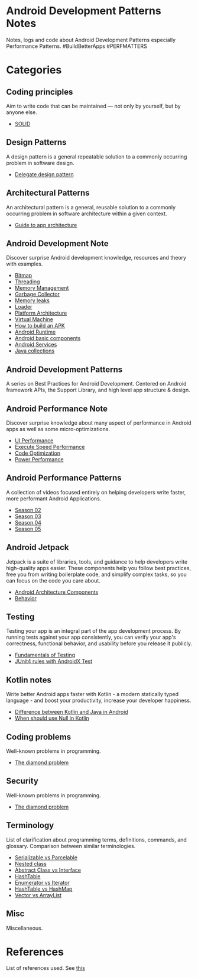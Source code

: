 # Android Development Patterns Notes

Notes, logs and code about Android Development Patterns especially Performance Patterns. #BuildBetterApps #PERFMATTERS


# Categories

## Coding principles

Aim to write code that can be maintained — not only by yourself, but by anyone else.

* [SOLID](cates/coding_principle/coding_principle.md#solid)


## Design Patterns

A design pattern is a general repeatable solution to a commonly occurring problem in software design.

* [Delegate design pattern](cates/design_patterns/design_patterns.md#delegate-design-pattern)


## Architectural Patterns

An architectural pattern is a general, reusable solution to a commonly occurring problem in software architecture within a given context.

* [Guide to app architecture](cates/architectural_patterns/architectural_patterns.md#guide-to-app-architecture)


## Android Development Note

Discover surprise Android development knowledge, resources and theory with examples.

* [Bitmap](cates/development_note/note.md#bitmap)
* [Threading](cates/development_note/note.md#threading)
* [Memory Management](cates/development_note/note.md#memory-management)
* [Garbage Collector](cates/development_note/note.md#garbage-collector)
* [Memory leaks](cates/development_note/note.md#memory-leaks)
* [Loader](cates/development_note/note.md#loader)
* [Platform Architecture](cates/development_note/note.md#platform-architecture)
* [Virtual Machine](cates/development_note/note.md#virtual-machine)
* [How to build an APK](cates/development_note/note.md#how-to-build-an-apk)
* [Android Runtime](cates/development_note/note.md#android-runtime)
* [Android basic components](cates/development_note/note.md#android-basic-components)
* [Android Services](cates/development_note/note.md#android-services)
* [Java collections](cates/development_note/note.md#java-collections)


## Android Development Patterns

A series on Best Practices for Android Development. Centered on Android framework APIs, the Support Library, and high level app structure & design. 


## Android Performance Note

Discover surprise knowledge about many aspect of performance in Android apps as well as some micro-optimizations.

* [UI Performance](cates/performance_note/performance_note.md#ui-performance)
* [Execute Speed Performance](cates/performance_note/performance_note.md#execute-speed-performance)
* [Code Optimization](cates/performance_note/performance_note.md#code-optimization)
* [Power Performance](cates/performance_note/performance_note.md#power-performance)


## Android Performance Patterns

A collection of videos focused entirely on helping developers write faster, more performant Android Applications.

* [Season 02](cates/performance_patterns/performance_patterns.md#season-02)
* [Season 03](cates/performance_patterns/performance_patterns.md#season-03)
* [Season 04](cates/performance_patterns/performance_patterns.md#season-04)
* [Season 05](cates/performance_patterns/performance_patterns.md#season-05)


## Android Jetpack

Jetpack is a suite of libraries, tools, and guidance to help developers write high-quality apps easier. These components help you follow best practices, free you from writing boilerplate code, and simplify complex tasks, so you can focus on the code you care about.

* [Android Architecture Components](cates/jetpack/android_jetpack.md#android-architecture-components)
* [Behavior](cates/jetpack/android_jetpack.md#behavior)


## Testing

Testing your app is an integral part of the app development process. By running tests against your app consistently, you can verify your app's correctness, functional behavior, and usability before you release it publicly.

* [Fundamentals of Testing](cates/testing/testing.md#fundamentals-of-testing)
* [JUnit4 rules with AndroidX Test](cates/testing/testing.md#junit4-rules-with-androidx-test)


## Kotlin notes

Write better Android apps faster with Kotlin - a modern statically typed language - and boost your productivity, increase your developer happiness. 

* [Difference between Kotlin and Java in Android](cates/kotlin/kotlin_note.md#difference-between-kotlin-and-java-in-android)
* [When should use Null in Kotlin](cates/kotlin/kotlin_note.md#when-should-use-null-in-kotlin)


## Coding problems

Well-known problems in programming.

* [The diamond problem](cates/coding_problems/coding_problems.md#the-diamond-problem)


## Security

Well-known problems in programming.

* [The diamond problem](cates/coding_problems/coding_problems.md#the-diamond-problem)


## Terminology

List of clarification about programming terms, definitions, commands, and glossary. Comparison between similar terminologies.

* [Serializable vs Parcelable](cates/terminology/terminology.md#serializable-vs-parcelable)
* [Nested class](cates/terminology/terminology.md#nested-class)
* [Abstract Class vs Interface](cates/terminology/terminology.md#abstract-class-vs-interface)
* [HashTable](cates/terminology/terminology.md#hashtable)
* [Enumerator vs Iterator](cates/terminology/terminology.md#enumerator-vs-iterator)
* [HashTable vs HashMap](cates/terminology/terminology.md#hashtable-vs-hashmap)
* [Vector vs ArrayList](cates/terminology/terminology.md#vector-vs-arraylist)


## Misc

Miscellaneous.


# References

List of references used. See [this](cates/references.md)
